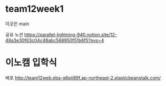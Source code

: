 # team12week1
이곳은 main

공유 노션
https://parallel-lightning-940.notion.site/12-48a3e30f63c04c48abc568950f51b6f5?pvs=4

# 이노캠 입학식
배포
http://team12web.eba-q6pji89f.ap-northeast-2.elasticbeanstalk.com/
